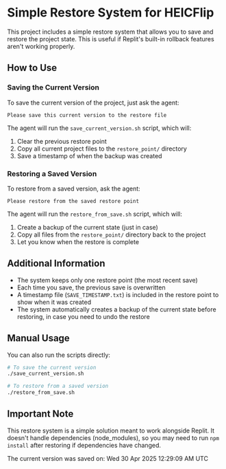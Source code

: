 # Simple Restore System for HEICFlip

This project includes a simple restore system that allows you to save and restore the project state. This is useful if Replit's built-in rollback features aren't working properly.

## How to Use

### Saving the Current Version

To save the current version of the project, just ask the agent:

```
Please save this current version to the restore file
```

The agent will run the `save_current_version.sh` script, which will:
1. Clear the previous restore point
2. Copy all current project files to the `restore_point/` directory
3. Save a timestamp of when the backup was created

### Restoring a Saved Version

To restore from a saved version, ask the agent:

```
Please restore from the saved restore point
```

The agent will run the `restore_from_save.sh` script, which will:
1. Create a backup of the current state (just in case)
2. Copy all files from the `restore_point/` directory back to the project
3. Let you know when the restore is complete

## Additional Information

- The system keeps only one restore point (the most recent save)
- Each time you save, the previous save is overwritten
- A timestamp file (`SAVE_TIMESTAMP.txt`) is included in the restore point to show when it was created
- The system automatically creates a backup of the current state before restoring, in case you need to undo the restore

## Manual Usage

You can also run the scripts directly:

```bash
# To save the current version
./save_current_version.sh

# To restore from a saved version
./restore_from_save.sh
```

## Important Note

This restore system is a simple solution meant to work alongside Replit. It doesn't handle dependencies (node_modules), so you may need to run `npm install` after restoring if dependencies have changed.

The current version was saved on: Wed 30 Apr 2025 12:29:09 AM UTC